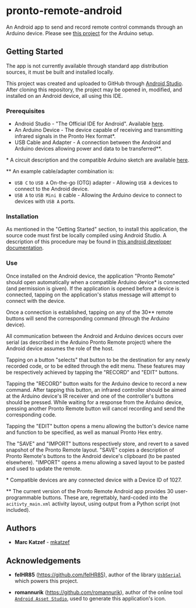 # pronto-remote-android

An Android app to send and record remote control commands through an Arduino device. Please see [this project](https://github.com/mkatzef/pronto-remote) for the Arduino setup.

## Getting Started

The app is not currently available through standard app distribution sources, it must be built and installed locally.

This project was created and uploaded to GitHub through [Android Studio](https://developer.android.com/tools). After cloning this repository, the project may be opened in, modified, and installed on an Android device, all using this IDE.

### Prerequisites

* Android Studio - "The Official IDE for Android". Available [here](https://developer.android.com/tools).
* An Arduino Device - The device capable of receiving and transmitting infrared signals in the Pronto Hex format\*.
* USB Cable and Adapter - A connection between the Android and Arduino devices allowing power and data to be transferred\*\*.

\* A circuit description and the compatible Arduino sketch are available [here](https://github.com/mkatzef/pronto-remote).

\*\* An example cable/adapter combination is:
* `USB C` to `USB A` On-the-go (OTG) adapter - Allowing `USB A` devices to connect to the Android device.
* `USB A` to `USB Mini B` cable - Allowing the Arduino device to connect to devices with `USB A` ports.

### Installation

As mentioned in the "Getting Started" section, to install this application, the source code must first be locally compiled using Android Studio. A description of this procedure may be found in [this android developer documentation](https://developer.android.com/training/basics/firstapp/running-app.html).

### Use

Once installed on the Android device, the application "Pronto Remote" should open automatically when a compatible Arduino device\* is connected (and permission is given). If the application is opened before a device is connected, tapping on the application's status message will attempt to connect with the device.

Once a connection is established, tapping on any of the 30\*\* remote buttons will send the corresponding command (through the Arduino device).

All communication between the Android and Arduino devices occurs over serial (as described in the Arduino Pronto Remote project) where the Android device assumes the role of the host.

Tapping on a button "selects" that button to be the destination for any newly recorded code, or to be edited through the edit menu. These features may be respectively achieved by tapping the "RECORD" and "EDIT" buttons.

Tapping the "RECORD" button waits for the Arduino device to record a new command. After tapping this button, an infrared controller should be aimed at the Arduino device's IR receiver and one of the controller's buttons should be pressed. While waiting for a response from the Arduino device, pressing another Pronto Remote button will cancel recording and send the corresponding code.

Tapping the "EDIT" button opens a menu allowing the button's device name and function to be specified, as well as manual Pronto Hex entry.

The "SAVE" and "IMPORT" buttons respectively store, and revert to a saved snapshot of the Pronto Remote layout. "SAVE" copies a description of Pronto Remote's buttons to the Android device's clipboard (to be pasted elsewhere). "IMPORT" opens a menu allowing a saved layout to be pasted and used to update the remote.

\* Compatible devices are any connected device with a Device ID of 1027.

\*\* The current version of the Pronto Remote Android app provides 30 user-programmable buttons. These are, regrettably, hard-coded into the `acitivty_main.xml` activity layout, using output from a Python script (not included).

## Authors

* **Marc Katzef** - [mkatzef](https://github.com/mkatzef)

## Acknowledgements

* **felHR85** (https://github.com/felHR85), author of the library [`UsbSerial`](https://github.com/felHR85/UsbSerial) which powers this project.

* **romannurik** (https://github.com/romannurik), author of the online tool [`Android Asset Studio`](https://romannurik.github.io/AndroidAssetStudio/icons-launcher.html), used to generate this application's icon.